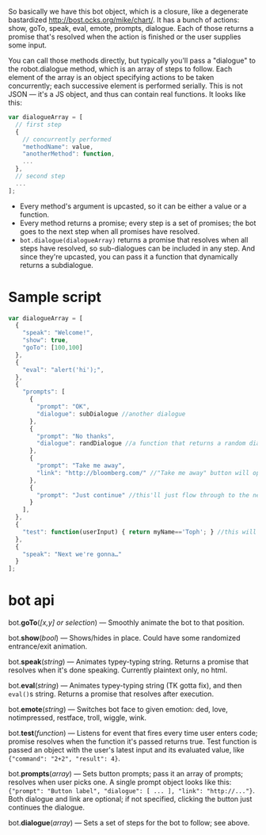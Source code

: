 So basically we have this bot object, which is a closure, like a degenerate bastardized http://bost.ocks.org/mike/chart/. It has a bunch of actions: show, goTo, speak, eval, emote, prompts, dialogue. Each of those returns a promise that's resolved when the action is finished or the user supplies some input. 

You can call those methods directly, but typically you'll pass a "dialogue" to the robot.dialogue method, which is an array of steps to follow. Each element of the array is an object specifying actions to be taken concurrently; each successive element is performed serially. This is not JSON — it's a JS object, and thus can contain real functions. It looks like this:

```javascript
var dialogueArray = [
  // first step
  { 
    // concurrently performed
    "methodName": value,
    "anotherMethod": function,
    ... 
  },
  // second step 
  ...
];
```

- Every method's argument is upcasted, so it can be either a value or a function.
- Every method returns a promise; every step is a set of promises; the bot goes to the next step when all promises have resolved.
- `bot.dialogue(dialogueArray)` returns a promise that resolves when all steps have resolved, so sub-dialogues can be included in any step. And since they're upcasted, you can pass it a function that dynamically returns a subdialogue.

# Sample script

```javascript
var dialogueArray = [
  {
    "speak": "Welcome!",
    "show": true,
    "goTo": [100,100]
  },
  {
    "eval": "alert('hi');",
  },
  {
    "prompts": [
      {
        "prompt": "OK",
        "dialogue": subDialogue //another dialogue
      },
      {
        "prompt": "No thanks",
        "dialogue": randDialogue //a function that returns a random dialogue
      },
      {
        "prompt": "Take me away",
        "link": "http://bloomberg.com/" //"Take me away" button will open bloomberg.com in new window
      },
      {
        "prompt": "Just continue" //this'll just flow through to the next step
      }
    ],
  },
  {
    "test": function(userInput) { return myName=='Toph'; } //this will listen for user code input until myName=='Toph' and then continue
  },
  {
    "speak": "Next we're gonna…"
  }
];
```

# bot api

bot.**goTo**(*[x,y] or selection*) — Smoothly animate the bot to that position.

bot.**show**(*bool*) — Shows/hides in place. Could have some randomized entrance/exit animation.

bot.**speak**(*string*) — Animates typey-typing string. Returns a promise that resolves when it's done speaking. Currently plaintext only, no html.

bot.**eval**(*string*) — Animates typey-typing string (TK gotta fix), and then `eval()`s string. Returns a promise that resolves after execution.

bot.**emote**(*string*) — Switches bot face to given emotion: ded, love, notimpressed, restface, troll, wiggle, wink.

bot.**test**(*function*) — Listens for event that fires every time user enters code; promise resolves when the function it's passed returns true. Test function is passed an object with the user's latest input and its evaluated value, like `{"command": "2+2", "result": 4}`.

bot.**prompts**(*array*) — Sets button prompts; pass it an array of prompts; resolves when user picks one. A single prompt object looks like this: `{"prompt": "Button label", "dialogue": [ ... ], "link": "http://..."}`. Both dialogue and link are optional; if not specified, clicking the button just continues the dialogue.

bot.**dialogue**(*array*) — Sets a set of steps for the bot to follow; see above.
